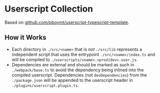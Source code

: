 # Userscript Collection

Based on [github.com/pboymt/userscript-typescript-template](https://github.com/pboymt/userscript-typescript-template).

## How it Works

- Each directory in `./src/<name>` that is *not* `./src/lib` represents a independent script that
  uses the entrypoint `./src/<name>/index.ts` and will be compiled to
  `./userscripts/<name>.<prod|dev>.user.js`.
- Dependencies are external and should be marked as such in `./webpack/base.ts` to avoid the
  dependency being inlined into the compiled userscript. Dependencies (not `devDependencies`) from
  the `./package.json` will be appended to the userscript header in
  `./plugins/userscript.plugin.ts`.
